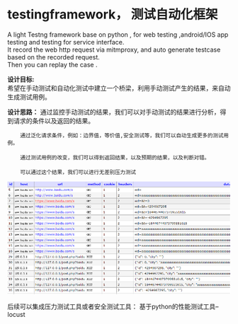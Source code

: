 # testingframework， 测试自动化框架   
A light Testng framework base on python , for web testing ,android/IOS app testing and testing for service interface.  
It record the web http request via mitmproxy, and auto generate testcase based on the recorded request.  
Then you can replay the case . 

**设计目标:**   
    希望在手动测试和自动化测试中建立一个桥梁，利用手动测试产生的结果，来自动生成测试用例。
 
**设计思路：**
        通过监控手动测试的结果，我们可以对手动测试的结果进行分析，得到请求的条件以及返回的结果。
        
        通过泛化请求条件，例如：边界值，等价值,安全测试等，我们可以自动生成更多的测试用例。
        
        通过测试用例的改变，我们可以得到返回结果，以及预期的结果，以及判断对错。
        
        可以通过这个结果，我们可以进行无差别压力测试
![Image text](image/gencase.png)
 
 后续可以集成压力测试工具或者安全测试工具： 
         基于python的性能测试工具–locust





    
    
